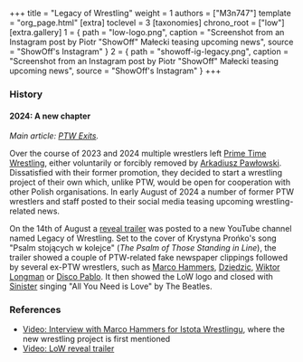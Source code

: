 +++
title = "Legacy of Wrestling"
weight = 1
authors = ["M3n747"]
template = "org_page.html"
[extra]
toclevel = 3
[taxonomies]
chrono_root = ["low"]
[extra.gallery]
1 = { path = "low-logo.png", caption = "Screenshot from an Instagram post by Piotr "ShowOff" Małecki teasing upcoming news", source = "ShowOff's Instagram" }
2 = { path = "showoff-ig-legacy.png", caption = "Screenshot from an Instagram post by Piotr "ShowOff" Małecki teasing upcoming news", source = "ShowOff's Instagram" }
+++

### History

#### 2024: A new chapter

_Main article: [PTW Exits](@/a/ptw-exits.md)._

Over the course of 2023 and 2024 multiple wrestlers left [Prime Time Wrestling](@/o/ptw.md), either voluntarily or forcibly removed by [Arkadiusz Pawłowski](@/w/pan-pawlowski.md). Dissatisfied with their former promotion, they decided to start a wrestling project of their own which, unlike PTW, would be open for cooperation with other Polish organisations. In early August of 2024 a number of former PTW wrestlers and staff posted to their social media teasing upcoming wrestling-related news.

On the 14th of August a [reveal trailer](https://www.youtube.com/watch?v=_CvfCaElDK4) was posted to a new YouTube channel named Legacy of Wrestling. Set to the cover of Krystyna Prońko's song "Psalm stojących w kolejce" (_The Psalm of Those Standing in Line_), the trailer showed a couple of PTW-related fake newspaper clippings followed by several ex-PTW wrestlers, such as [Marco Hammers](@/w/marco-hammers.md), [Dziedzic](@/w/dziedzic.md), [Wiktor Longman](@/w/wiktor-longman.md) or [Disco Pablo](@/w/disco-pablo.md). It then showed the LoW logo and closed with [Sinister](@/w/sinister.md) singing "All You Need is Love" by The Beatles.


### References

* [Video: Interview with Marco Hammers for Istota Wrestlingu](https://www.youtube.com/watch?v=B7FdcemONxk), where the new wrestling project is first mentioned
* [Video: LoW reveal trailer](https://www.youtube.com/watch?v=_CvfCaElDK4)

